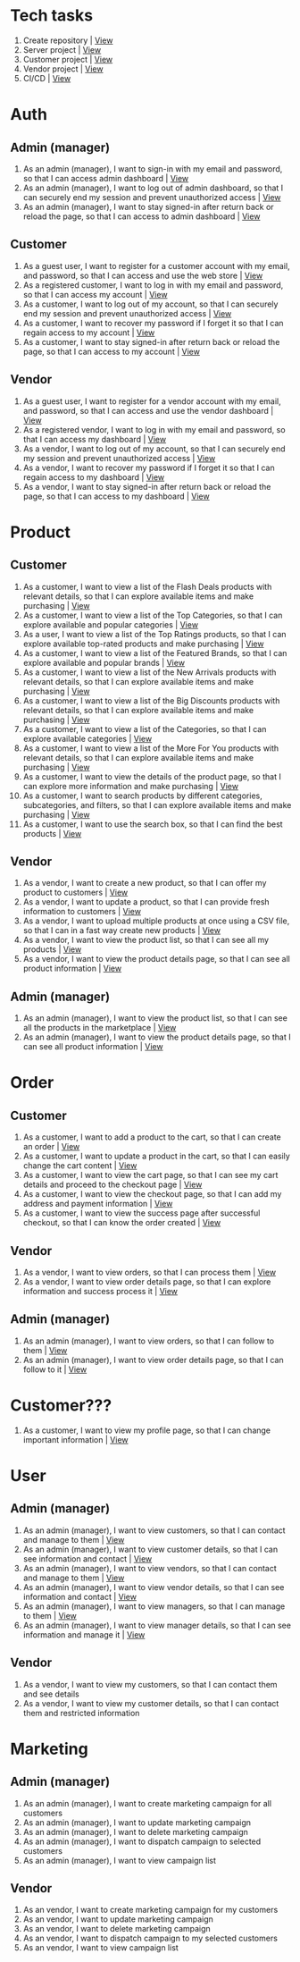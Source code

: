 # Tech tasks

1. Create repository | [View](tech-tasks/task-1.md)
2. Server project | [View](tech-tasks/task-2.md)
3. Customer project | [View](tech-tasks/task-3.md)
4. Vendor project | [View](tech-tasks/task-4.md)
5. CI/CD | [View](tech-tasks/task-5.md)

# Auth

## Admin (manager)

1. As an admin (manager), I want to sign-in with my email and password, so that I can access admin dashboard | [View](epics/auth/admin/user-story-1.md)
2. As an admin (manager), I want to log out of admin dashboard, so that I can securely end my session and prevent unauthorized access | [View](epics/auth/admin/user-story-2.md)
3. As an admin (manager), I want to stay signed-in after return back or reload the page, so that I can access to admin dashboard | [View](epics/auth/admin/user-story-3.md)

## Customer

1. As a guest user, I want to register for a customer account with my email, and password, so that I can access and use the web store | [View](epics/auth/customer/user-story-1.md)
2. As a registered customer, I want to log in with my email and password, so that I can access my account | [View](epics/auth/customer/user-story-2.md)
3. As a customer, I want to log out of my account, so that I can securely end my session and prevent unauthorized access | [View](epics/auth/customer/user-story-3.md)
4. As a customer, I want to recover my password if I forget it so that I can regain access to my account | [View](epics/auth/customer/user-story-4.md)
5. As a customer, I want to stay signed-in after return back or reload the page, so that I can access to my account | [View](epics/auth/customer/user-story-5.md)

## Vendor

1. As a guest user, I want to register for a vendor account with my email, and password, so that I can access and use the vendor dashboard | [View](epics/auth/vendor/user-story-1.md)
2. As a registered vendor, I want to log in with my email and password, so that I can access my dashboard | [View](epics/auth/vendor/user-story-2.md)
3. As a vendor, I want to log out of my account, so that I can securely end my session and prevent unauthorized access | [View](epics/auth/vendor/user-story-3.md)
4. As a vendor, I want to recover my password if I forget it so that I can regain access to my dashboard | [View](epics/auth/vendor/user-story-4.md)
5. As a vendor, I want to stay signed-in after return back or reload the page, so that I can access to my dashboard | [View](epics/auth/vendor/user-story-5.md)

# Product

## Customer

1. As a customer, I want to view a list of the Flash Deals products with relevant details, so that I can explore available items and make purchasing | [View](epics/product/customer/user-story-1.md)
2. As a customer, I want to view a list of the Top Categories, so that I can explore available and popular categories | [View](epics/product/customer/user-story-2.md)
3. As a user, I want to view a list of the Top Ratings products, so that I can explore available top-rated products and make purchasing | [View](epics/product/customer/user-story-3.md)
4. As a customer, I want to view a list of the Featured Brands, so that I can explore available and popular brands | [View](epics/product/customer/user-story-4.md)
5. As a customer, I want to view a list of the New Arrivals products with relevant details, so that I can explore available items and make purchasing | [View](epics/product/customer/user-story-5.md)
6. As a customer, I want to view a list of the Big Discounts products with relevant details, so that I can explore available items and make purchasing | [View](epics/product/customer/user-story-6.md)
7. As a customer, I want to view a list of the Categories, so that I can explore available categories | [View](epics/product/customer/user-story-7.md)
8. As a customer, I want to view a list of the More For You products with relevant details, so that I can explore available items and make purchasing | [View](epics/product/customer/user-story-8.md)
9. As a customer, I want to view the details of the product page, so that I can explore more information and make purchasing | [View](epics/product/customer/user-story-9.md)
10. As a customer, I want to search products by different categories, subcategories, and filters, so that I can explore available items and make purchasing | [View](epics/product/customer/user-story-10.md)
11. As a customer, I want to use the search box, so that I can find the best products | [View](epics/product/customer/user-story-10.md)

## Vendor

1. As a vendor, I want to create a new product, so that I can offer my product to customers | [View](epics/product/vendor/user-story-1.md)
2. As a vendor, I want to update a product, so that I can provide fresh information to customers | [View](epics/product/vendor/user-story-2.md)
3. As a vendor, I want to upload multiple products at once using a CSV file, so that I can in a fast way create new products | [View](epics/product/vendor/user-story-3.md)
4. As a vendor, I want to view the product list, so that I can see all my products | [View](epics/product/vendor/user-story-4.md)
5. As a vendor, I want to view the product details page, so that I can see all product information | [View](epics/product/vendor/user-story-5.md)

## Admin (manager)

1. As an admin (manager), I want to view the product list, so that I can see all the products in the marketplace | [View](epics/product/admin/user-story-1.md)
2. As an admin (manager), I want to view the product details page, so that I can see all product information | [View](epics/product/admin/user-story-2.md)

# Order

## Customer

1. As a customer, I want to add a product to the cart, so that I can create an order | [View](epics/order/customer/user-story-1.md)
2. As a customer, I want to update a product in the cart, so that I can easily change the cart content | [View](epics/order/customer/user-story-2.md)
3. As a customer, I want to view the cart page, so that I can see my cart details and proceed to the checkout page | [View](epics/order/customer/user-story-3.md)
4. As a customer, I want to view the checkout page, so that I can add my address and payment information | [View](epics/order/customer/user-story-4.md)
5. As a customer, I want to view the success page after successful checkout, so that I can know the order created | [View](epics/order/customer/user-story-5.md)

## Vendor

1. As a vendor, I want to view orders, so that I can process them | [View](epics/order/vendor/user-story-1.md)
2. As a vendor, I want to view order details page, so that I can explore information and success process it | [View](epics/order/vendor/user-story-2.md)

## Admin (manager)

1. As an admin (manager), I want to view orders, so that I can follow to them | [View](epics/order/admin/user-story-1.md)
2. As an admin (manager), I want to view order details page, so that I can follow to it | [View](epics/order/admin/user-story-2.md)

# Customer???

1. As a customer, I want to view my profile page, so that I can change important information | [View](epics/customer/user-story-1.md)

# User

## Admin (manager)

1. As an admin (manager), I want to view customers, so that I can contact and manage to them | [View](epics/users/admin/user-story-1.md)
2. As an admin (manager), I want to view customer details, so that I can see information and contact | [View](epics/users/admin/user-story-2.md)
3. As an admin (manager), I want to view vendors, so that I can contact and manage to them | [View](epics/users/admin/user-story-3.md)
4. As an admin (manager), I want to view vendor details, so that I can see information and contact | [View](epics/users/admin/user-story-4.md)
5. As an admin (manager), I want to view managers, so that I can manage to them | [View](epics/users/admin/user-story-5.md)
6. As an admin (manager), I want to view manager details, so that I can see information and manage it | [View](epics/users/admin/user-story-6.md)

## Vendor

1. As a vendor, I want to view my customers, so that I can contact them and see details
2. As a vendor, I want to view my customer details, so that I can contact them and restricted information

# Marketing

## Admin (manager)

1. As an admin (manager), I want to create marketing campaign for all customers
2. As an admin (manager), I want to update marketing campaign
3. As an admin (manager), I want to delete marketing campaign
4. As an admin (manager), I want to dispatch campaign to selected customers
5. As an admin (manager), I want to view campaign list

## Vendor

1. As an vendor, I want to create marketing campaign for my customers
2. As an vendor, I want to update marketing campaign
3. As an vendor, I want to delete marketing campaign
4. As an vendor, I want to dispatch campaign to my selected customers
5. As an vendor, I want to view campaign list
